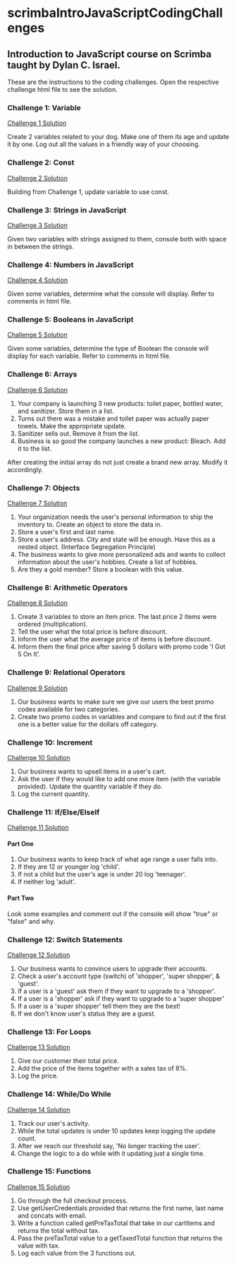 # scrimbaIntroJavaScriptCodingChallenges
## Introduction to JavaScript course on Scrimba taught by Dylan C. Israel.

These are the instructions to the coding challenges. Open the respective challenge html file to see the solution. 

### Challenge 1: Variable 
[Challenge 1 Solution](https://github.com/technikks/scrimbaIntroJavaScriptCodingChallenges/blob/main/challenge1.html)

Create 2 variables related to your dog. Make one of them its age and update it by one. Log out all the values in a friendly way of your choosing. 

### Challenge 2: Const
[Challenge 2 Solution](https://github.com/technikks/scrimbaIntroJavaScriptCodingChallenges/blob/main/challenge2.html)

Building from Challenge 1, update variable to use const.

### Challenge 3: Strings in JavaScript
[Challenge 3 Solution](https://github.com/technikks/scrimbaIntroJavaScriptCodingChallenges/blob/main/challenge3.html)

Given two variables with strings assigned to them, console both with space in between the strings. 

### Challenge 4: Numbers in JavaScript
[Challenge 4 Solution](https://github.com/technikks/scrimbaIntroJavaScriptCodingChallenges/blob/main/challenge4.html)

Given some variables, determine what the console will display. Refer to comments in html file. 

### Challenge 5: Booleans in JavaScript
[Challenge 5 Solution](https://github.com/technikks/scrimbaIntroJavaScriptCodingChallenges/blob/main/challenge5.html)

Given some variables, determine the type of Boolean the console will display for each variable. Refer to comments in html file. 

### Challenge 6: Arrays
[Challenge 6 Solution](https://github.com/technikks/scrimbaIntroJavaScriptCodingChallenges/blob/main/challenge6.html)

1. Your company is launching 3 new products: toilet paper, bottled water, and sanitizer. Store them in a list.
2. Turns out there was a mistake and toilet paper was actually paper towels. Make the appropriate update.
3. Sanitizer sells out. Remove it from the list.
4. Business is so good the company launches a new product: Bleach. Add it to the list.
    
After creating the initial array do not just create a brand new array. Modify it accordingly.

### Challenge 7: Objects
[Challenge 7 Solution](https://github.com/technikks/scrimbaIntroJavaScriptCodingChallenges/blob/main/challenge7.html)

1. Your organization needs the user's personal information to ship the inventory to. Create an object to store the data in.
2. Store a user's first and last name.
3. Store a user's address. City and state will be enough. Have this as a nested object. (Interface Segregation Principle)
4. The business wants to give more personalized ads and wants to collect information about the user's hobbies. Create a list of hobbies.
5. Are they a gold member? Store a boolean with this value.

### Challenge 8: Arithmetic Operators
[Challenge 8 Solution](https://github.com/technikks/scrimbaIntroJavaScriptCodingChallenges/blob/main/challenge8.html)

1. Create 3 variables to store an item price. The last price 2 items were ordered (multiplication).
2. Tell the user what the total price is before discount.
3. Inform the user what the average price of items is before discount.
4. Inform them the final price after saving 5 dollars with promo code 'I Got 5 On It'.

### Challenge 9: Relational Operators
[Challenge 9 Solution](https://github.com/technikks/scrimbaIntroJavaScriptCodingChallenges/blob/main/challenge9.html)

1. Our business wants to make sure we give our users the best promo codes available for two categories.
2. Create two promo codes in variables and compare to find out if the first one is a better value for the dollars off category. 

### Challenge 10: Increment
[Challenge 10 Solution](https://github.com/technikks/scrimbaIntroJavaScriptCodingChallenges/blob/main/challenge10.html)

1. Our business wants to upsell items in a user's cart. 
2. Ask the user if they would like to add one more item (with the variable provided). Update the quantity variable if they do.
3. Log the current quantity.

### Challenge 11: If/Else/ElseIf
[Challenge 11 Solution](https://github.com/technikks/scrimbaIntroJavaScriptCodingChallenges/blob/main/challenge11.html)

#### Part One
1. Our business wants to keep track of what age range a user falls into.
2. If they are 12 or younger log 'child'.
3. If not a child but the user's age is under 20 log 'teenager'.
4. If neither log 'adult'.

#### Part Two
Look some examples and comment out if the console will show "true" or "false" and why.

### Challenge 12: Switch Statements
[Challenge 12 Solution](https://github.com/technikks/scrimbaIntroJavaScriptCodingChallenges/blob/main/challenge12.html)

1. Our business wants to convince users to upgrade their accounts.
2. Check a user's account type (switch) of 'shopper', 'super shopper', & 'guest'.
3. If a user is a 'guest' ask them if they want to upgrade to a 'shopper'.
4. If a user is a 'shopper' ask if they want to upgrade to a 'super shopper'
5. If a user is a 'super shopper' tell them they are the best!
6. If we don't know user's status they are a guest.

### Challenge 13: For Loops
[Challenge 13 Solution](https://github.com/technikks/scrimbaIntroJavaScriptCodingChallenges/blob/main/challenge13.html)

1. Give our customer their total price. 
2. Add the price of the items together with a sales tax of 8%.
3. Log the price. 

### Challenge 14: While/Do While
[Challenge 14 Solution](https://github.com/technikks/scrimbaIntroJavaScriptCodingChallenges/blob/main/challenge14.html)

1. Track our user's activity.
2. While the total updates is under 10 updates keep logging the update count.
3. After we reach our threshold say, 'No longer tracking the user'.
4. Change the logic to a do while with it updating just a single time. 

### Challenge 15: Functions
[Challenge 15 Solution](https://github.com/technikks/scrimbaIntroJavaScriptCodingChallenges/blob/main/challenge15.html)
1. Go through the full checkout process.
2. Use getUserCredentials provided that returns the first name, last name and concats with email.  
3. Write a function called getPreTaxTotal that take in our cartItems and returns the total without tax.
4. Pass the preTaxTotal value to a getTaxedTotal function that returns the value with tax.
5. Log each value from the 3 functions out. 